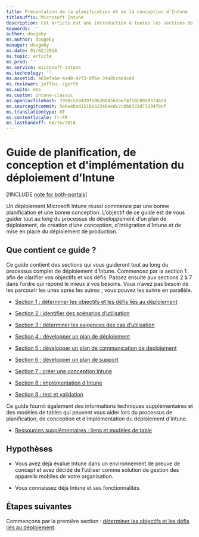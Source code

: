 ```yaml
---
title: Présentation de la planification et de la conception d’Intune
titlesuffix: Microsoft Intune
description: Cet article est une introduction à toutes les sections de planification, de conception et d’implémentation de Microsoft Intune. Des outils pour vous aider à déterminer les objectifs, les scénarios d’utilisation et les exigences, à créer des plans de déploiement, de communication, de prise en charge, de test et de validation.
keywords: ''
author: dougeby
ms.author: dougeby
manager: dougeby
ms.date: 01/02/2018
ms.topic: article
ms.prod: ''
ms.service: microsoft-intune
ms.technology: ''
ms.assetid: a65efa6e-4a48-47f3-8f6e-34a85ca64ced
ms.reviewer: jeffbu, cgerth
ms.suite: ems
ms.custom: intune-classic
ms.openlocfilehash: 7990c559429f5963884565bef4f18c09d03746dd
ms.sourcegitcommit: 5eba4bad151be32346aedc7cbb0333d71934f8cf
ms.translationtype: HT
ms.contentlocale: fr-FR
ms.lasthandoff: 04/16/2018
---
```

# <a name="intune-deployment-planning-design-and-implementation-guide"></a>Guide de planification, de conception et d'implémentation du déploiement d’Intune

[!INCLUDE [note for both-portals](./includes/note-for-both-portals.md)]

Un déploiement Microsoft Intune réussi commence par une bonne planification et une bonne conception. L’objectif de ce guide est de vous guider tout au long du processus de développement d’un plan de déploiement, de création d’une conception, d'intégration d'Intune et de mise en place du déploiement de production.

## <a name="whats-included-in-this-guide"></a>Que contient ce guide ?

Ce guide contient des sections qui vous guideront tout au long du processus complet de déploiement d’Intune. Commencez par la section 1 afin de clarifier vos objectifs et vos défis. Passez ensuite aux sections 2 à 7 dans l’ordre qui répond le mieux à vos besoins. Vous n’avez pas besoin de les parcourir les unes après les autres ; vous pouvez les suivre en parallèle.

-   [Section 1 : déterminer les objectifs et les défis liés au déploiement](planning-guide-deployment-goals.md)

-   [Section 2 : identifier des scénarios d’utilisation](planning-guide-scenarios.md)

-   [Section 3 : déterminer les exigences des cas d’utilisation](planning-guide-requirements.md)

-   [Section 4 : développer un plan de déploiement](planning-guide-rollout-plan.md)

-   [Section 5 : développer un plan de communication de déploiement](planning-guide-communication-plan.md)

-   [Section 6 : développer un plan de support](planning-guide-support-plan.md)

-   [Section 7 : créer une conception Intune](planning-guide-design.md)

-   [Section 8 : implémentation d'Intune](planning-guide-onboarding.md)

-   [Section 9 : test et validation](planning-guide-test-validation.md)

Ce guide fournit également des informations techniques supplémentaires et des modèles de tables qui peuvent vous aider lors du processus de planification, de conception et d'implémentation du déploiement d’Intune.

-   [Ressources supplémentaires : liens et modèles de table](planning-guide-resources.md)

## <a name="assumptions"></a>Hypothèses

-   Vous avez déjà évalué Intune dans un environnement de preuve de concept et avez décidé de l’utiliser comme solution de gestion des appareils mobiles de votre organisation.

-   Vous connaissez déjà Intune et ses fonctionnalités.

## <a name="next-steps"></a>Étapes suivantes

Commençons par la première section : [déterminer les objectifs et les défis liés au déploiement](planning-guide-deployment-goals.md).
